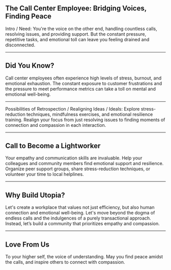 ## The Call Center Employee: Bridging Voices, Finding Peace

Intro / Need: You're the voice on the other end, handling countless calls, resolving issues, and providing support. But the constant pressure, repetitive tasks, and emotional toll can leave you feeling drained and disconnected.

---

## Did You Know?

Call center employees often experience high levels of stress, burnout, and emotional exhaustion. The constant exposure to customer frustrations and the pressure to meet performance metrics can take a toll on mental and emotional well-being.

---

Possibilities of Retrospection / Realigning Ideas / Ideals: Explore stress-reduction techniques, mindfulness exercises, and emotional resilience training. Realign your focus from just resolving issues to finding moments of connection and compassion in each interaction.

---

## Call to Become a Lightworker

Your empathy and communication skills are invaluable. Help your colleagues and community members find emotional support and resilience. Organize peer support groups, share stress-reduction techniques, or volunteer your time to local helplines.

---

## Why Build Utopia?

Let's create a workplace that values not just efficiency, but also human connection and emotional well-being. Let's move beyond the dogma of endless calls and the indulgences of a purely transactional approach. Instead, let’s build a community that prioritizes empathy and compassion.

---

## Love From Us

To your higher self, the voice of understanding. May you find peace amidst the calls, and inspire others to connect with compassion.
